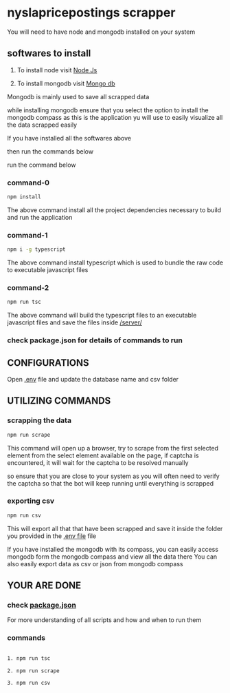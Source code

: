 # nyslapricepostings scrapper

You will need to have node and mongodb installed on your system

## softwares to install

1. To install node visit [Node Js](https://nodejs.org/en/download)

2. To install mongodb visit [Mongo db](https://www.mongodb.com/try/download/community)

Mongodb is mainly used to save all scrapped data

while installing mongodb ensure that you select the option to install the mongodb compass as this is the application yu will use to easily visualize all the data scrapped easily

If you have installed all the softwares above

then run the commands below

run the command below

### command-0

```bat
npm install
```

The above command install all the project dependencies necessary to build and run the application

### command-1

```bat
npm i -g typescript
```

The above command install typescript which is used to bundle the raw code to executable javascript files

### command-2

```bat
npm run tsc
```

The above command will build the typescript files to an executable javascript files and save the files inside [/server/](./server/)

### check package.json for details of commands to run

## CONFIGURATIONS

Open [.env](./.env) file and update the database name and csv folder

## UTILIZING COMMANDS

### scrapping the data

```bat
npm run scrape
```

This command will open up a browser, try to scrape from the first selected element from the select element available on the page,
if captcha is encountered, it will wait for the captcha to be resolved manually

so ensure that you are close to your system as you will often need to verify the captcha so that the bot will keep running until everything is scrapped

### exporting csv

```bat
npm run csv
```

This will export all that that have been scrapped and save it inside the folder you provided in the [.env file](./.env) file

If you have installed the mongodb with its compass, you can easily access mongodb form the mongodb compass and view all the data there
You can also easily export data as csv or json from mongodb compass

## YOUR ARE DONE

### check [package.json](package.json)

For more understanding of all scripts and how and when to run them

### commands

```bat

1. npm run tsc

2. npm run scrape

3. npm run csv
```
